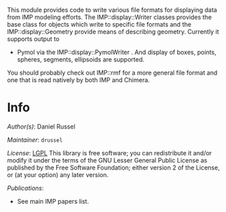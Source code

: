 This module provides code to write various file formats for displaying data
from IMP modeling efforts. The IMP::display::Writer classes provides the base class for objects which write to specific file formats and the IMP::display::Geometry provide means of describing geometry. Currently it supports output to
 - Pymol via the IMP::display::PymolWriter
 .
And display of boxes, points, spheres, segments, ellipsoids are supported.

You should probably check out IMP::rmf for a more general file format and one that is read natively by both IMP and Chimera.

# Info

_Author(s)_: Daniel Russel

_Maintainer_: `drussel`

_License_: [LGPL](http://www.gnu.org/licenses/old-licenses/lgpl-2.1.html)
This library is free software; you can redistribute it and/or
modify it under the terms of the GNU Lesser General Public
License as published by the Free Software Foundation; either
version 2 of the License, or (at your option) any later version.

_Publications_:
 - See main IMP papers list.
